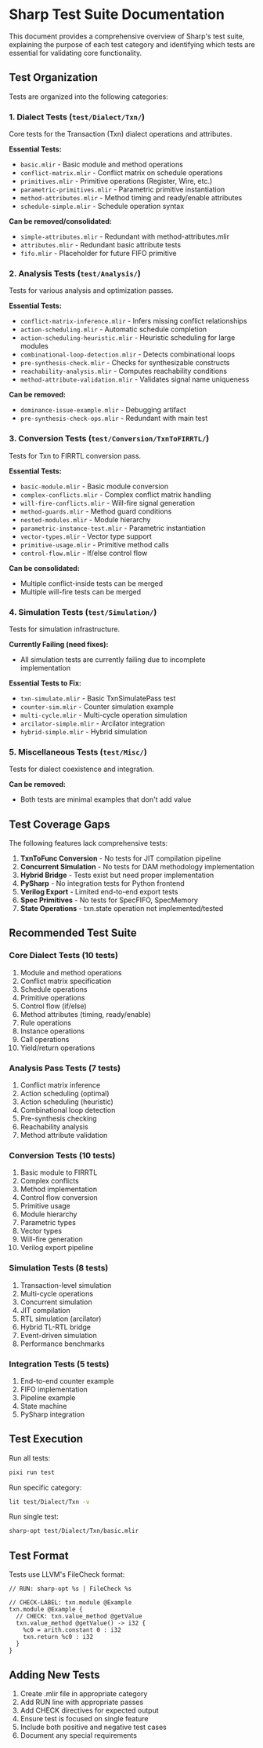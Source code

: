 # Sharp Test Suite Documentation

This document provides a comprehensive overview of Sharp's test suite, explaining the purpose of each test category and identifying which tests are essential for validating core functionality.

## Test Organization

Tests are organized into the following categories:

### 1. Dialect Tests (`test/Dialect/Txn/`)
Core tests for the Transaction (Txn) dialect operations and attributes.

**Essential Tests:**
- `basic.mlir` - Basic module and method operations
- `conflict-matrix.mlir` - Conflict matrix on schedule operations
- `primitives.mlir` - Primitive operations (Register, Wire, etc.)
- `parametric-primitives.mlir` - Parametric primitive instantiation
- `method-attributes.mlir` - Method timing and ready/enable attributes
- `schedule-simple.mlir` - Schedule operation syntax

**Can be removed/consolidated:**
- `simple-attributes.mlir` - Redundant with method-attributes.mlir
- `attributes.mlir` - Redundant basic attribute tests
- `fifo.mlir` - Placeholder for future FIFO primitive

### 2. Analysis Tests (`test/Analysis/`)
Tests for various analysis and optimization passes.

**Essential Tests:**
- `conflict-matrix-inference.mlir` - Infers missing conflict relationships
- `action-scheduling.mlir` - Automatic schedule completion
- `action-scheduling-heuristic.mlir` - Heuristic scheduling for large modules
- `combinational-loop-detection.mlir` - Detects combinational loops
- `pre-synthesis-check.mlir` - Checks for synthesizable constructs
- `reachability-analysis.mlir` - Computes reachability conditions
- `method-attribute-validation.mlir` - Validates signal name uniqueness

**Can be removed:**
- `dominance-issue-example.mlir` - Debugging artifact
- `pre-synthesis-check-ops.mlir` - Redundant with main test

### 3. Conversion Tests (`test/Conversion/TxnToFIRRTL/`)
Tests for Txn to FIRRTL conversion pass.

**Essential Tests:**
- `basic-module.mlir` - Basic module conversion
- `complex-conflicts.mlir` - Complex conflict matrix handling
- `will-fire-conflicts.mlir` - Will-fire signal generation
- `method-guards.mlir` - Method guard conditions
- `nested-modules.mlir` - Module hierarchy
- `parametric-instance-test.mlir` - Parametric instantiation
- `vector-types.mlir` - Vector type support
- `primitive-usage.mlir` - Primitive method calls
- `control-flow.mlir` - If/else control flow

**Can be consolidated:**
- Multiple conflict-inside tests can be merged
- Multiple will-fire tests can be merged

### 4. Simulation Tests (`test/Simulation/`)
Tests for simulation infrastructure.

**Currently Failing (need fixes):**
- All simulation tests are currently failing due to incomplete implementation

**Essential Tests to Fix:**
- `txn-simulate.mlir` - Basic TxnSimulatePass test
- `counter-sim.mlir` - Counter simulation example
- `multi-cycle.mlir` - Multi-cycle operation simulation
- `arcilator-simple.mlir` - Arcilator integration
- `hybrid-simple.mlir` - Hybrid simulation

### 5. Miscellaneous Tests (`test/Misc/`)
Tests for dialect coexistence and integration.

**Can be removed:**
- Both tests are minimal examples that don't add value

## Test Coverage Gaps

The following features lack comprehensive tests:

1. **TxnToFunc Conversion** - No tests for JIT compilation pipeline
2. **Concurrent Simulation** - No tests for DAM methodology implementation
3. **Hybrid Bridge** - Tests exist but need proper implementation
4. **PySharp** - No integration tests for Python frontend
5. **Verilog Export** - Limited end-to-end export tests
6. **Spec Primitives** - No tests for SpecFIFO, SpecMemory
7. **State Operations** - txn.state operation not implemented/tested

## Recommended Test Suite

### Core Dialect Tests (10 tests)
1. Module and method operations
2. Conflict matrix specification
3. Schedule operations
4. Primitive operations
5. Control flow (if/else)
6. Method attributes (timing, ready/enable)
7. Rule operations
8. Instance operations
9. Call operations
10. Yield/return operations

### Analysis Pass Tests (7 tests)
1. Conflict matrix inference
2. Action scheduling (optimal)
3. Action scheduling (heuristic)
4. Combinational loop detection
5. Pre-synthesis checking
6. Reachability analysis
7. Method attribute validation

### Conversion Tests (10 tests)
1. Basic module to FIRRTL
2. Complex conflicts
3. Method implementation
4. Control flow conversion
5. Primitive usage
6. Module hierarchy
7. Parametric types
8. Vector types
9. Will-fire generation
10. Verilog export pipeline

### Simulation Tests (8 tests)
1. Transaction-level simulation
2. Multi-cycle operations
3. Concurrent simulation
4. JIT compilation
5. RTL simulation (arcilator)
6. Hybrid TL-RTL bridge
7. Event-driven simulation
8. Performance benchmarks

### Integration Tests (5 tests)
1. End-to-end counter example
2. FIFO implementation
3. Pipeline example
4. State machine
5. PySharp integration

## Test Execution

Run all tests:
```bash
pixi run test
```

Run specific category:
```bash
lit test/Dialect/Txn -v
```

Run single test:
```bash
sharp-opt test/Dialect/Txn/basic.mlir
```

## Test Format

Tests use LLVM's FileCheck format:
```mlir
// RUN: sharp-opt %s | FileCheck %s

// CHECK-LABEL: txn.module @Example
txn.module @Example {
  // CHECK: txn.value_method @getValue
  txn.value_method @getValue() -> i32 {
    %c0 = arith.constant 0 : i32
    txn.return %c0 : i32
  }
}
```

## Adding New Tests

1. Create .mlir file in appropriate category
2. Add RUN line with appropriate passes
3. Add CHECK directives for expected output
4. Ensure test is focused on single feature
5. Include both positive and negative test cases
6. Document any special requirements